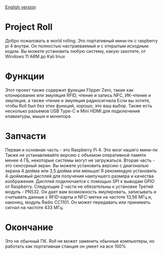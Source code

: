 [English version](https://github.com/karizr45/Project-Roll/blob/main/README.md)

# Project Roll
Добро пожаловать в world rolling.
Это портативный мини-пк с raspberry pi 4 внутри. Он полностью настраеваемый и с открытым исходным кодом.
Вы можете установить любую систему, какую захотите, от Windows 11 ARM до Kali linux

# Функции
Этот проект также содержит функции Flipper Zero, такие как клонирование или эмуляция RFID, чтение и запись NFC, ИК-чтение и эмуляция, а также чтение и эмуляция радиосигнала
Если вы хотите, чтобы Roll был без этих функций, хорошо, это ваш выбор. Также есть несколько разъемов USB Type-C и Mini HDMI для подключения клавиатуры, мыши и монитора

# Запчасти
Первая и основная часть - это Raspberry Pi 4. Это мозг нашего мини-пк Также не устанавливайте версию с объемом оперативной памяти менее 4 ГБ, некоторые системы могут не загружаться.
Вторая часть - это сенсорный экран. Вы можете установить версию с диагональю экрана 4 дюйма или 3,5 дюйма или меньше! Я рекомендую установить 4-дюймовый дисплей для получения наилучшего размера и качества изображения. Дисплей подключается с помощью SPI к выводам GPIO от Raspberry.
Следующие 2 части не обязательны к установке
Третий модуль - PN532. Он дает вам возможность эмулировать, записывать и считывать данные с RFID-карты и NFC-метки на частоте 13,56 МГц
и, наконец, модуль Radio CC1101. Он может передавать или принимать сигнал на частоте 433 МГц.

# Окончание
Это не обычный ПК. Roll не может заменить обычные компьютеры, но работать как портативная станция он умеет на все 100%
